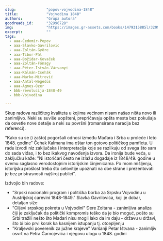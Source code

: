 ```yaml
---
slug:              "popov-vojvodina-1848"
title:             "Vojvodina 1848"
authors:           "Grupa autora"
goodreads_id:      "32996728"
img:               "https://images.gr-assets.com/books/1479315885l/32996728.jpg"
excerpt:           ""
tags:
  - aaa-Čedomir-Popov
  - aaa-Slavko-Gavrilovic
  - aaa-Zoltán-Györe
  - aaa-Tibor-Pál
  - aaa-Božidar-Kovaček
  - aaa-Zoltán-Fónagy
  - aaa-Péter-István-Vársanyi
  - aaa-Kálmán-Csehák
  - aaa-Marko-Mitrović 
  - aaa-Antal-Hegedũs 
  - aaa-Ágnes-Ózer 
  - bbb-revolucija-1848-49
  - bbb-Vojvodina

---
```


Skup radova različitog kvaliteta u kojima većinom nisam našao ništa novo ili zanimljivo. Neki su suviše uopšteni, 
prepričavaju opšta mesta bez pokušaja da osvetle nove detalje a neki su površni (romansirana naracija bez referenci).

"Kako su se (i zašto) pogoršali odnosi između Mađara i Srba u proleće i leto 1848. godine" Čehak Kalmana ima oštar ton 
gotovo političkog pamfleta. U radu izvodi niz zaključaka i interpretacija koje se razlikuju od svega što sam do sada 
viđao, i to bez ikakvog navođenja izvora. Da ironija bude veća, u zaključku kaže: "Ni istoričari često ne izlažu 
događaje iz 1848/49. godine u svemu saglasno verodostojnim istorijskim činjenicama. Po mom mišljenju, istorijsku 
prošlost treba što celovitije upoznati na obe strane i prezentovati je bez pristrasnosti najširoj publici".

Izdvojio bih radove:
- "Srpski nacionalni program i politička borba za Srpsku Vojvodinu u Austrijskoj carevini 1848-1849." Slavka Gavrilovića, koji je dobar, detaljan siže
- "Ciljevi srpskog pokreta u Vojvodini" Đere Zoltana - zanimljiva analiza čiji je zaključak da politički kompromis teško da je bio moguć, pošto su Srbi tražili nešto što Mađari nisu mogli lako da im daju - državu u državi, što bi bio prvi korak ka kasnijem istupanju tj. otcepljenju
- "Kraljevski poverenik za južne krajeve" Varšanji Petar Ištvana - zanimljiv osvrt na Petra Čarnojevića i njegovu ulogu u 1848. godini